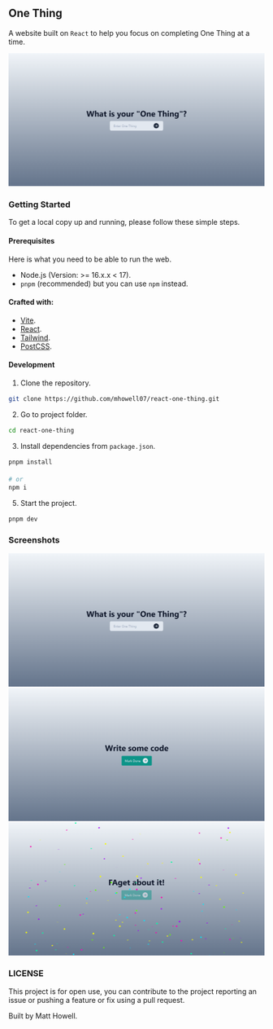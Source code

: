 ## One Thing
A website built on `React` to help you focus on completing One Thing at a time.

![Screenshot 1](./react-one-thing.png)

### Getting Started
To get a local copy up and running, please follow these simple steps.

#### Prerequisites
Here is what you need to be able to run the web.
- Node.js (Version: >= 16.x.x < 17).
- `pnpm` (recommended) but you can use `npm` instead.

#### Crafted with:
- [Vite](https://vite.dev/).
- [React](https://react.dev/).
- [Tailwind](https://tailwindcss.com/).
- [PostCSS](https://postcss.org/).

#### Development
1. Clone the repository.
```sh
git clone https://github.com/mhowell07/react-one-thing.git
```

2. Go to project folder.
```sh
cd react-one-thing
```

3. Install dependencies from `package.json`.
```sh
pnpm install

# or
npm i
```

5. Start the project.
```sh
pnpm dev
```

### Screenshots

![Screenshot 1](./react-one-thing.png)
![Screenshot 2](./react-one-thing-2.png)
![Screenshot 3](./react-one-thing-3.png)

### LICENSE
This project is for open use, you can contribute to the project reporting an issue or pushing a feature or fix using a pull request.

Built by Matt Howell.